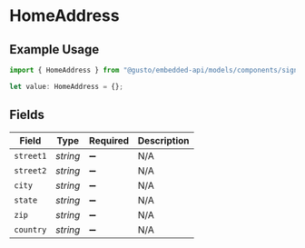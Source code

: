 # HomeAddress

## Example Usage

```typescript
import { HomeAddress } from "@gusto/embedded-api/models/components/signatory.js";

let value: HomeAddress = {};
```

## Fields

| Field              | Type               | Required           | Description        |
| ------------------ | ------------------ | ------------------ | ------------------ |
| `street1`          | *string*           | :heavy_minus_sign: | N/A                |
| `street2`          | *string*           | :heavy_minus_sign: | N/A                |
| `city`             | *string*           | :heavy_minus_sign: | N/A                |
| `state`            | *string*           | :heavy_minus_sign: | N/A                |
| `zip`              | *string*           | :heavy_minus_sign: | N/A                |
| `country`          | *string*           | :heavy_minus_sign: | N/A                |